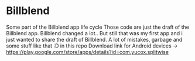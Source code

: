 # Billblend
Some part of the Billblend app life cycle
Those code are just the draft of the Billblend app. Billblend changed a lot.. But still that was my first app and i just wanted to share the draft of Billblend.
A lot of mistakes, garbage and some stuff like that :D in this repo
Download link for Android devices -> https://play.google.com/store/apps/details?id=com.yucox.splitwise
